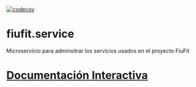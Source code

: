 [![codecov](https://codecov.io/gh/taller-II-2023-q1-g8/fiufit.service/branch/main/graph/badge.svg?token=DF3TY5TDLJ)](https://codecov.io/gh/taller-II-2023-q1-g8/fiufit.service)
# fiufit.service
Microservicio para adminsitrar los servicios usados en el proyecto FiuFit

# [Documentación Interactiva](https://service-handler.onrender.com/api-docs)